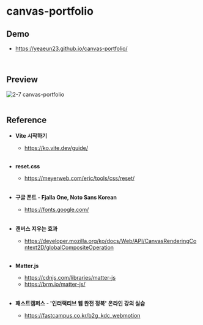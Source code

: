 # canvas-portfolio

## Demo
* https://yeaeun23.github.io/canvas-portfolio/
<br/>

## Preview
![2-7 canvas-portfolio](https://github.com/user-attachments/assets/278e4e51-42d3-40e3-a99d-9d16d101aa2a)
<br/><br/>

## Reference
* <b>Vite 시작하기</b>
  * https://ko.vite.dev/guide/
<br/><br/>

* <b>reset.css</b>
  * https://meyerweb.com/eric/tools/css/reset/
<br/><br/>

* <b>구글 폰트 - Fjalla One, Noto Sans Korean</b>
  * https://fonts.google.com/
<br/><br/>

* <b>캔버스 지우는 효과</b>
  * https://developer.mozilla.org/ko/docs/Web/API/CanvasRenderingContext2D/globalCompositeOperation
<br/><br/>

* <b>Matter.js</b>
  * https://cdnjs.com/libraries/matter-js
  * https://brm.io/matter-js/
<br/><br/>

* <b>패스트캠퍼스 - '인터랙티브 웹 완전 정복' 온라인 강의 실습</b>
  * https://fastcampus.co.kr/b2g_kdc_webmotion
